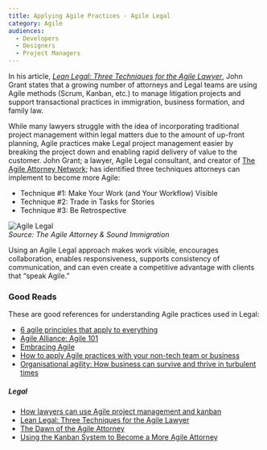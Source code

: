 ```yaml
---
title: Applying Agile Practices - Agile Legal
category: Agile
audiences:
  - Developers
  - Designers
  - Project Managers
---
```


In his article, [*Lean Legal: Three Techniques for the Agile Lawyer*](https://files.clio.com/marketo/ebooks/lean-legal-three-techniques-for-the-agile-lawyer.pdf), John Grant states that a growing number of attorneys and Legal teams are using Agile methods (Scrum, Kanban, etc.) to manage litigation projects and support transactional practices in immigration, business formation, and family law. 

While many lawyers struggle with the idea of incorporating traditional project management within legal matters due to the amount of up-front planning, Agile practices make Legal project management easier by breaking the project down and enabling rapid delivery of value to the customer. John Grant; a lawyer, Agile Legal consultant, and creator of [The Agile Attorney Network](http://agileattorney.net/#front-page-3); has identified three techniques attorneys can implement to become more Agile:
* Technique #1: Make Your Work (and Your Workflow) Visible
* Technique #2: Trade in Tasks for Stories
* Technique #3: Be Retrospective

<img src="{{ site.baseurl }}/assets/img/guides/Agile_Legal.png"
  alt="Agile Legal"
  class="guide-image guide-image-half">  
*Source: The Agile Attorney & Sound Immigration*

Using an Agile Legal approach makes work visible, encourages collaboration, enables responsiveness, supports consistency of communication, and can even create a competitive advantage with clients that “speak Agile.”

### Good Reads
These are good references for understanding Agile practices used in Legal:
* [6 agile principles that apply to everything](http://www.cio.com/article/2971822/agile-development/6-agile-principles-that-apply-to-everything.html)
* [Agile Alliance: Agile 101](https://www.agilealliance.org/agile101/)
* [Embracing Agile](https://hbr.org/2016/05/embracing-agile)
* [How to apply Agile practices with your non-tech team or business](http://www.techrepublic.com/article/how-to-apply-agile-practices-with-your-non-tech-team-or-business/)
* [Organisational agility: How business can survive and thrive in turbulent times](https://www.emc.com/collateral/leadership/organisational-agility-230309.pdf)

##### Legal
* [How lawyers can use Agile project management and kanban](https://www.soundimmigration.com/agile/)
* [Lean Legal: Three Techniques for the Agile Lawyer](https://files.clio.com/marketo/ebooks/lean-legal-three-techniques-for-the-agile-lawyer.pdf)
* [The Dawn of the Agile Attorney](http://www.lawpracticetoday.org/article/dawn-agile-attorney/)
* [Using the Kanban System to Become a More Agile Attorney](https://www.rocketmatter.com/news/using-the-kanban-system-to-become-a-more-agile-attorney/)

